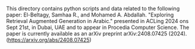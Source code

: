This directory contains python scripts and data related to the following paper:
El-Beltagy, Samhaa R., and Mohamed A. Abdallah. "Exploring Retrieval Augmented Generation in Arabic." presented in ACLing 2024 ons Sept 21st, in Dubai, UAE and to appear in Procedia Computer Science. 
The paper is currently available as an arXiv preprint arXiv:2408.07425 (2024). (https://arxiv.org/abs/2408.07425)
